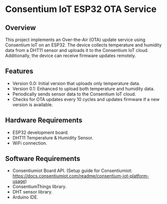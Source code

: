 # Consentium IoT ESP32 OTA Service

## Overview

This project implements an Over-the-Air (OTA) update service using Consentium IoT on an ESP32. The device collects temperature and humidity data from a DHT11 sensor and uploads it to the Consentium IoT cloud. Additionally, the device can receive firmware updates remotely.

## Features
 - Version 0.0: Initial version that uploads only temperature data.
 - Version 0.1: Enhanced to upload both temperature and humidity data.
 - Periodically sends sensor data to the Consentium IoT cloud.
 - Checks for OTA updates every 10 cycles and updates firmware if a new version is available.

## Hardware Requirements
 - ESP32 development board.
 - DHT11 Temperature & Humidity Sensor.
 - WiFi connection.

 ## Software Requirements
  - Consentiumiot Board API. (Setup guide for Consentiumiot: https://docs.consentiumiot.com/readme/consentium-iot-platform-usage)
  - ConsentiumThings library.
  - DHT sensor library.
  - Arduino IDE.
